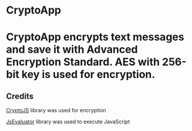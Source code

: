 <h1>CryptoApp<h1>

<p>CryptoApp encrypts text messages and save it with Advanced Encryption Standard.
AES with 256-bit key is used for encryption.<p>


<h2>Credits</h2>

[CryptoJS](https://code.google.com/p/crypto-js) library was used for encryption

[JsEvaluator](https://github.com/evgenyneu/js-evaluator-for-android) library was used to execute JavaScript
